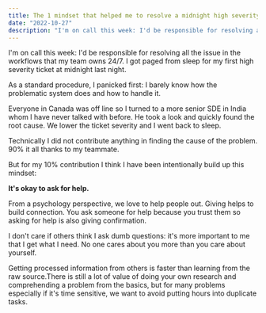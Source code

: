 ```yaml
---
title: The 1 mindset that helped me to resolve a midnight high severity issue in 30 mins
date: "2022-10-27"
description: "I'm on call this week: I'd be responsible for resolving all the issue in the workflows that my team owns 24/7. I got paged from sleep for my first high severity ticket at midnight last night. As a standard procedure, I panicked first: I barely know how the problematic system does and how to handle it."
---
```

I'm on call this week: I'd be responsible for resolving all the issue in the workflows that my team owns 24/7. I got paged from sleep for my first high severity ticket at midnight last night. 

As a standard procedure, I panicked first: I barely know how the problematic system does and how to handle it. 

Everyone in Canada was off line so I turned to a more senior SDE in India whom I have never talked with before. He took a look and quickly found the root cause. We lower the ticket severity and I went back to sleep.


Technically I did not contribute anything in finding the cause of the problem. 90% it all thanks to my teammate.

But for my 10% contribution I think I have been intentionally build up this mindset:

**It's okay to ask for help.**

From a psychology perspective, we love to help people out. Giving helps to build connection. You ask someone for help because you trust them so asking for help is also giving confirmation. 

I don't care if others think I ask dumb questions: it's more important to me that I get what I need. No one cares about you more than you care about yourself. 

Getting processed information from others is faster than learning from the raw source.There is still a lot of value of doing your own research and comprehending a problem from the basics, but for many problems especially if it's time sensitive, we want to avoid putting hours into duplicate tasks.
